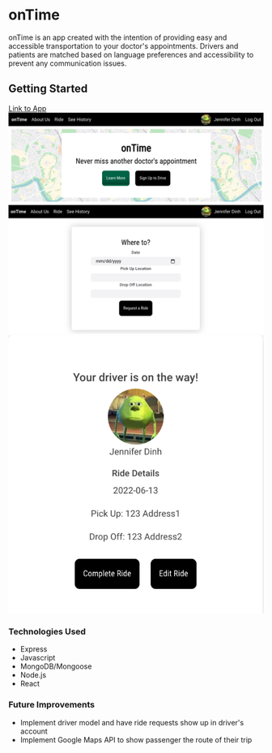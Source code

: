 # onTime

onTime is an app created with the intention of providing easy and accessible transportation to your doctor's appointments. Drivers and patients are matched based on language preferences and accessibility to prevent any communication issues.

## Getting Started
[Link to App](https://ontime-1.herokuapp.com/login)
![Home Page](public/assets/ss3.png)
![Ride Page](public/assets/ss2.png)
![Confirmation Page](public/assets/ss1.png)

### Technologies Used
- Express
- Javascript
- MongoDB/Mongoose
- Node.js
- React

### Future Improvements
- Implement driver model and have ride requests show up in driver's account
- Implement Google Maps API to show passenger the route of their trip
